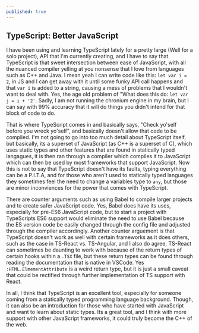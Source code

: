 ```yaml
---
published: true
---
```

## TypeScript: Better JavaScript

  I have been using and learning TypeScript lately for a pretty large (Well for a solo project), API that I'm currently creating, and I have to say that TypeScript is that sweet intersection between ease of JavaScript, with all the nuanced compiler yelling at you nonsense that I love from languages such as C++ and Java. I mean yeah I can write code like this: `let var i = 2`, in JS and I can get away with it until some funky API call happens and that `var i` is added to a string, causing a mess of problems that I wouldn't want to deal with. Yes, the age old problem of "What does this do: `let var j = i + '2'`. Sadly, I am not running the chronium engine in my brain, but I can say with 99% accuracy that it will do things you didn't intend for that block of code to do. 

  That is where TypeScript comes in and basically says, "Check yo'self before you wreck yo'self", and basically doesn't allow that code to be compiled. I'm not going to go into too much detail about TypeScript itself, but basically, its a superset of JavaScript (as C++ is a superset of C), which uses static types and other features that are found in statically typed langagues, it is then ran through a compiler which compiles it to JavaScript which can then be used by most frameworks that support JavaScript. Now this is not to say that TypeScript doesn't have its faults, typing everything can be a P.I.T.A, and for those who aren't used to statically typed languages they sometimes feel the need to change a variables type to `any`, but those are minor inconviences for the power that comes with TypeScript.
  
  There are counter arguments such as using Babel to compile larger projects and to create safer JavaScript code. Yes, Babel does have its uses, especially for pre-ES6 JavaScript code, but to start a project with TypeScripts ES6 support would eliminate the need to use Babel because the ES version code be easily changed through the config file and adjusted through the compiler accordingly. Another counter arguement is that TypeScript doesn't work as well with certain frameworks as it does others, such as the case in TS-React vs. TS-Angular, and I also do agree, TS-React can sometimes be daunting to work with because of the return types of certain hooks within a `.TSX` file, but these return types can be found through reading the documentation that is native in VSCode. Yes `:HTML.ElmementAttribute` is a weird return type, but it is just a small caveat that could be rectified through further implementation of TS support with React. 

  In all, I think that TypeScript is an excellent tool, especially for someone coming from a statically typed programming language background. Though, it can also be an introduction for those who have started with JavaScript and want to learn about static types. Its a great tool, and I think with more support with other JavaScript frameworks, it could truly become the C++ of the web.

